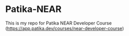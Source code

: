 # Patika-NEAR
This is my repo for Patika NEAR Developer Course (https://app.patika.dev/courses/near-developer-course)
